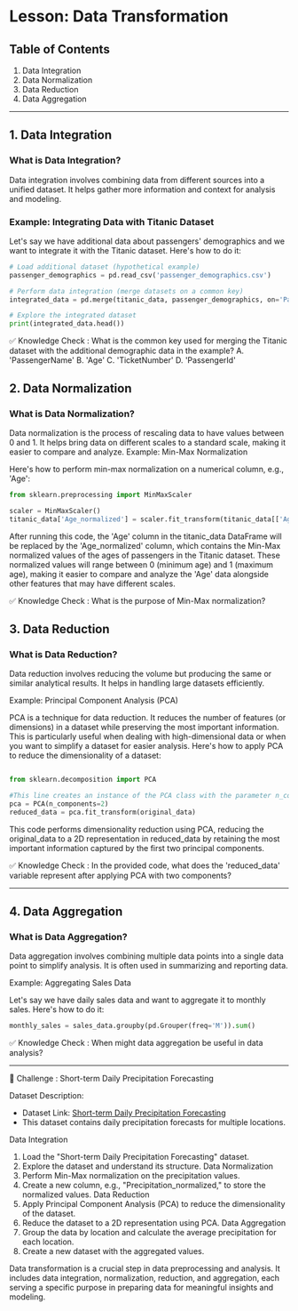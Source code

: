 # Lesson: Data Transformation

## Table of Contents
1. Data Integration
2. Data Normalization
3. Data Reduction
4. Data Aggregation

---

## 1. Data Integration

### What is Data Integration?
Data integration involves combining data from different sources into a unified dataset. It helps gather more information and context for analysis and modeling.

### Example: Integrating Data with Titanic Dataset
Let's say we have additional data about passengers' demographics and we want to integrate it with the Titanic dataset. Here's how to do it:
```python
# Load additional dataset (hypothetical example)
passenger_demographics = pd.read_csv('passenger_demographics.csv')

# Perform data integration (merge datasets on a common key)
integrated_data = pd.merge(titanic_data, passenger_demographics, on='PassengerId', how='left')

# Explore the integrated dataset
print(integrated_data.head())
```
✅ Knowledge Check : What is the common key used for merging the Titanic dataset with the additional demographic data in the example?
    A. 'PassengerName'
    B. 'Age'
    C. 'TicketNumber'
    D. 'PassengerId'

## 2. Data Normalization
### What is Data Normalization?

Data normalization is the process of rescaling data to have values between 0 and 1. It helps bring data on different scales to a standard scale, making it easier to compare and analyze.
Example: Min-Max Normalization

Here's how to perform min-max normalization on a numerical column, e.g., 'Age':
```python
from sklearn.preprocessing import MinMaxScaler

scaler = MinMaxScaler()
titanic_data['Age_normalized'] = scaler.fit_transform(titanic_data[['Age']])
```
After running this code, the 'Age' column in the titanic_data DataFrame will be replaced by the 'Age_normalized' column, which contains the Min-Max normalized values of the ages of passengers in the Titanic dataset. These normalized values will range between 0 (minimum age) and 1 (maximum age), making it easier to compare and analyze the 'Age' data alongside other features that may have different scales.

✅ Knowledge Check : What is the purpose of Min-Max normalization?

## 3. Data Reduction
### What is Data Reduction?

Data reduction involves reducing the volume but producing the same or similar analytical results. It helps in handling large datasets efficiently.

Example: Principal Component Analysis (PCA)

PCA is a technique for data reduction. It reduces the number of features (or dimensions) in a dataset while preserving the most important information. This is particularly useful when dealing with high-dimensional data or when you want to simplify a dataset for easier analysis.
Here's how to apply PCA to reduce the dimensionality of a dataset:
```python

from sklearn.decomposition import PCA

#This line creates an instance of the PCA class with the parameter n_components set to 2. It specifies that we want to reduce the dimensionality of the data to 2 principal components. In other words, the data will be projected into a 2D space.
pca = PCA(n_components=2)
reduced_data = pca.fit_transform(original_data)

```
This code performs dimensionality reduction using PCA, reducing the original_data to a 2D representation in reduced_data by retaining the most important information captured by the first two principal components.

✅ Knowledge Check : In the provided code, what does the 'reduced_data' variable represent after applying PCA with two components?

---
## 4. Data Aggregation
### What is Data Aggregation?

Data aggregation involves combining multiple data points into a single data point to simplify analysis. It is often used in summarizing and reporting data.

Example: Aggregating Sales Data

Let's say we have daily sales data and want to aggregate it to monthly sales. Here's how to do it:

```python
monthly_sales = sales_data.groupby(pd.Grouper(freq='M')).sum()
```

✅ Knowledge Check : When might data aggregation be useful in data analysis?

 ---
 🚀 Challenge : Short-term Daily Precipitation Forecasting

Dataset Description:
- Dataset Link: [Short-term Daily Precipitation Forecasting](https://www.kaggle.com/muthuj7/weather-dataset)
- This dataset contains daily precipitation forecasts for multiple locations.

Data Integration
1. Load the "Short-term Daily Precipitation Forecasting" dataset.
2. Explore the dataset and understand its structure.
Data Normalization
1. Perform Min-Max normalization on the precipitation values.
2. Create a new column, e.g., "Precipitation_normalized," to store the normalized values.
Data Reduction
1. Apply Principal Component Analysis (PCA) to reduce the dimensionality of the dataset.
2. Reduce the dataset to a 2D representation using PCA.
Data Aggregation
1. Group the data by location and calculate the average precipitation for each location.
2. Create a new dataset with the aggregated values.

 
 Data transformation is a crucial step in data preprocessing and analysis. It includes data integration, normalization, reduction, and aggregation, each serving a specific purpose in preparing data for meaningful insights and modeling.
